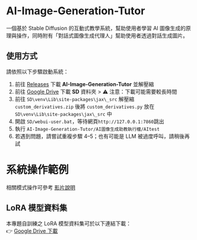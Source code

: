 # AI-Image-Generation-Tutor
一個基於 Stable Diffusion 的互動式教學系統，幫助使用者學習 AI 圖像生成的原理與操作，同時附有「對話式圖像生成代理人」幫助使用者透過對話生成圖片。

## 使用方式
請依照以下步驟啟動系統：

1. 前往 [Releases](https://github.com/matthew930823/AI-Image-Generation-Tutor/releases) 下載 **AI-Image-Generation-Tutor** 並解壓縮
2. 前往 [Google Drive](https://drive.google.com/drive/folders/1KJ8zi5uhN3mLTzKApngOKMTSjnxnZAYD?usp=sharing) 下載 **SD** 資料夾 > ⚠️ 注意：下載可能需要較長時間
3. 前往 `SD\venv\Lib\site-packages\jax\_src` 解壓縮 `custom_derivatives.zip` 後將 `custom_derivatives.py` 放在 `SD\venv\Lib\site-packages\jax\_src` 中
4. 開啟 `SD/webui-user.bat`，等待網頁`http://127.0.0.1:7860`跳出  
5. 執行 `AI-Image-Generation-Tutor/AI圖像生成助教執行檔/AItest`
6. 若遇到問題，請嘗試重複步驟 4–5；也有可能是 LLM 被過度呼叫，請稍後再試  

# 系統操作範例
相關模式操作可參考 [影片說明](https://youtu.be/dvgTzGWRYK8) 

## LoRA 模型資料集
本專題自訓練之 LoRA 模型資料集可於以下連結下載：  
👉 [Google Drive 下載](https://drive.google.com/drive/folders/1KJ8zi5uhN3mLTzKApngOKMTSjnxnZAYD?usp=sharing)
